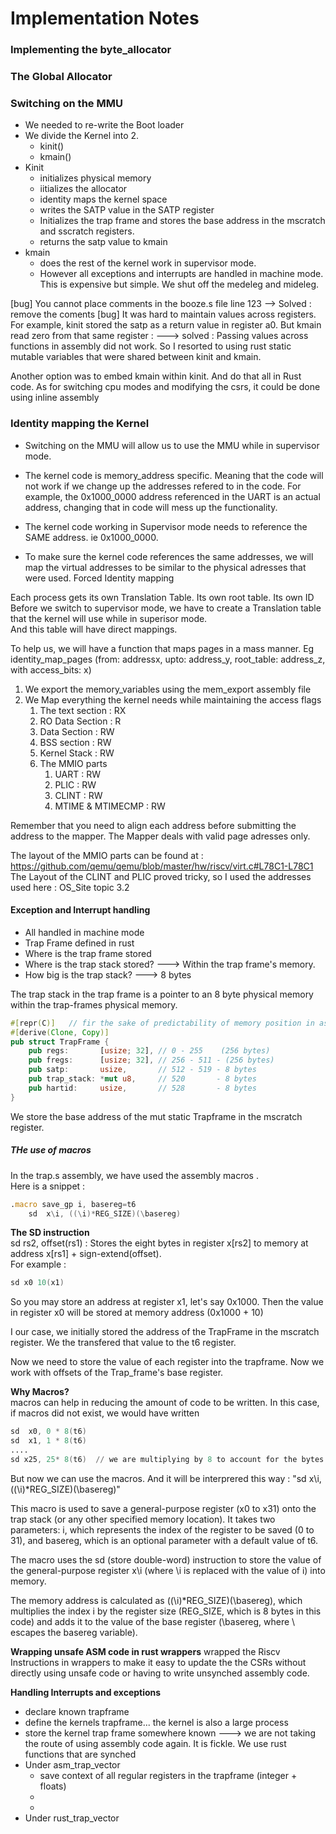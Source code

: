 # Implementation Notes

### Implementing the byte_allocator

### The Global Allocator

### Switching on the MMU
- We needed to re-write the Boot loader
- We divide the Kernel into 2.
  - kinit() 
  - kmain()
- Kinit 
  - initializes physical memory
  - iitializes the allocator
  - identity maps the kernel space
  - writes the SATP value in the SATP register
  - Initializes the trap frame and stores the base address in the mscratch and sscratch registers.
  - returns the satp value to kmain
- kmain
  - does the rest of the kernel work in supervisor mode.
  - However all exceptions and interrupts are handled in machine mode. This is expensive but simple. We shut off the medeleg and mideleg.

[bug] You cannot place comments in the booze.s file line 123  --> Solved : remove the coments
[bug] It was hard to maintain values across registers. For example, kinit stored the satp as a return value in register a0. But kmain read zero from that same register :
---> solved : Passing values across functions in assembly did not work. So I resorted to using rust static mutable variables that were shared between kinit and kmain.   

Another option was to embed kmain within kinit. And do that all in Rust code.   As for switching cpu modes and modifying the csrs, it could be done using inline assembly


### Identity mapping the Kernel
- Switching on the MMU will allow us to use the MMU while in supervisor mode.  
- The kernel code is memory_address specific. Meaning that the code will not work if we change up the addresses refered to in the code. For example, the 0x1000_0000 address referenced in the UART is an actual address, changing that in code will mess up the functionality.

- The kernel code working in Supervisor mode needs to reference the SAME address. ie 0x1000_0000.  
- To make sure the kernel code references the same addresses, we will map the virtual addresses to be similar to the physical adresses that were used. Forced Identity mapping


Each process gets its own Translation Table. Its own root table. Its own ID     
Before we switch to supervisor mode, we have to create a Translation table that the kernel will use while in superisor mode.  
And this table will have direct mappings.   

To help us, we will have a function that maps pages in a mass manner. Eg identity_map_pages (from: addressx, upto: address_y, root_table: address_z, with access_bits: x)


1. We export the memory_variables using the mem_export assembly file
2. We Map everything the kernel needs while maintaining the access flags
   1. The text section : RX
   2. RO Data Section  : R
   3. Data Section     : RW
   4. BSS section      : RW
   5. Kernel Stack     : RW
   6. The MMIO parts
      1. UART : RW
      2. PLIC : RW
      3. CLINT : RW
      4. MTIME & MTIMECMP : RW

Remember that you need to align each address before submitting the address to the mapper. The Mapper deals with valid page adresses only.   

The layout of the MMIO parts can be found at : https://github.com/qemu/qemu/blob/master/hw/riscv/virt.c#L78C1-L78C1  
The Layout of the CLINT and PLIC proved tricky, so I used the addresses used here : OS_Site topic 3.2 


#### Exception and Interrupt handling
- All handled in machine mode
- Trap Frame defined in rust
- Where is the trap frame stored
- Where is the trap stack stored? ---> Within the trap frame's memory.
- How big is the trap stack?     ---> 8 bytes

The trap stack in the trap frame is a pointer to an 8 byte physical memory within the trap-frames physical memory.  
```rust
#[repr(C)]   // fir the sake of predictability of memory position in assembly
#[derive(Clone, Copy)]
pub struct TrapFrame {
	pub regs:       [usize; 32], // 0 - 255    (256 bytes)
	pub fregs:      [usize; 32], // 256 - 511 - (256 bytes)
	pub satp:       usize,       // 512 - 519 - 8 bytes
	pub trap_stack: *mut u8,     // 520       - 8 bytes
	pub hartid:     usize,       // 528       - 8 bytes
}
```

We store the base address of the mut static Trapframe in the mscratch register.  


##### THe use of macros
In the trap.s assembly, we have used the assembly macros .  
Here is a snippet :  
```asm
.macro save_gp i, basereg=t6
	sd	x\i, ((\i)*REG_SIZE)(\basereg)
```


**The SD instruction**  
sd rs2, offset(rs1) :
Stores the eight bytes in register x[rs2] to memory at address x[rs1] + sign-extend(offset).   
For example :   
```asm
sd x0 10(x1)
```

So you may store an address at register x1, let's say 0x1000. Then the value in register x0 will be stored at memory address (0x1000 + 10)

I our case, we initially stored the address of the TrapFrame in the mscratch register. We the transfered that value to the t6 register.  

Now we need to store the value of each register into the trapframe. Now we work with offsets of the Trap_frame's base register.  

**Why Macros?**  
macros can help in reducing the amount of code to be written. In this case, if macros did not exist, we would have written
```asm
sd  x0, 0 * 8(t6)
sd  x1, 1 * 8(t6)
....
sd x25, 25* 8(t6)  // we are multiplying by 8 to account for the bytes. We want accurate offsets
```

But now we can use the macros. And it will be interprered this way :
"sd	x\i, ((\i)*REG_SIZE)(\basereg)"
 
This macro is used to save a general-purpose register (x0 to x31) onto the trap stack (or any other specified memory location).
It takes two parameters: i, which represents the index of the register to be saved (0 to 31), and basereg, which is an optional parameter with a default value of t6.   

The macro uses the sd (store double-word) instruction to store the value of the general-purpose register x\i (where \i is replaced with the value of i) into memory.    

The memory address is calculated as ((\i)*REG_SIZE)(\basereg), which multiplies the index i by the register size (REG_SIZE, which is 8 bytes in this code) and adds it to the value of the base register (\basereg, where \ escapes the basereg variable).  



**Wrapping unsafe ASM code in rust wrappers**
wrapped the Riscv Instructions in wrappers to make it easy to update the the CSRs without directly using unsafe code or having to write unsynched assembly code.  


**Handling Interrupts and exceptions**    
- declare known trapframe
- define the kernels trapframe... the kernel is also a large process
- store the kernel trap frame somewhere known ---> we are not taking the route of using assembly code again. It is fickle. We use rust functions that are synched
- Under asm_trap_vector
  - save context of all regular registers in the trapframe (integer + floats)
  - 
  - 
- Under rust_trap_vector



